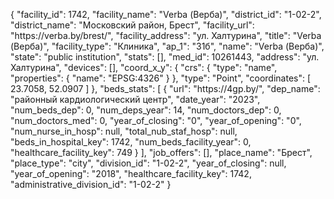 {
    "facility_id": 1742,
    "facility_name": "Verba (Верба)",
    "district_id": "1-02-2",
    "district_name": "Московский район, Брест",
    "facility_url": "https:\/\/verba.by\/brest\/",
    "facility_address": "ул. Халтурина",
    "title": "Verba (Верба)",
    "facility_type": "Клиника",
    "ap_1": "31б",
    "name": "Verba (Верба)",
    "state": "public institution",
    "stats": [],
    "med_id": 10261443,
    "address": "ул. Халтурина",
    "devices": [],
    "coord_x_y": {
        "crs": {
            "type": "name",
            "properties": {
                "name": "EPSG:4326"
            }
        },
        "type": "Point",
        "coordinates": [
            23.7058,
            52.0907
        ]
    },
    "beds_stats": [
        {
            "url": "https:\/\/4gp.by\/",
            "dep_name": "районный кардиологический центр",
            "date_year": "2023",
            "num_beds_dep": 0,
            "num_deps_year": 14,
            "num_doctors_dep": 0,
            "num_doctors_med": 0,
            "year_of_closing": "0",
            "year_of_opening": "0",
            "num_nurse_in_hosp": null,
            "total_nub_staf_hosp": null,
            "beds_in_hospital_key": 1742,
            "num_beds_facility_year": 0,
            "healthcare_facility_key": 749
        }
    ],
    "job_offers": [],
    "place_name": "Брест",
    "place_type": "city",
    "division_id": "1-02-2",
    "year_of_closing": null,
    "year_of_opening": "2018",
    "healthcare_facility_key": 1742,
    "administrative_division_id": "1-02-2"
}